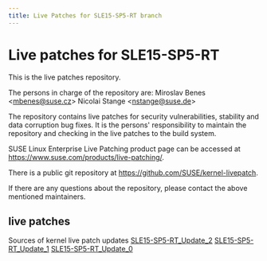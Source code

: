 ```yaml
---
title: Live Patches for SLE15-SP5-RT branch
---
```

# Live patches for SLE15-SP5-RT
This is the live patches repository.

The persons in charge of the repository are:
Miroslav Benes <[mbenes@suse.cz](mailto:mbenes@suse.cz?subject=SLE15-SP5-RT_Update_2%20branch)>
Nicolai Stange <[nstange@suse.de](mailto:nstange@suse.de?subject=SLE15-SP5-RT_Update_2%20branch)>

The repository contains live patches for security vulnerabilities,
stability and data corruption bug fixes. It is the persons'
responsibility to maintain the repository and checking in the live
patches to the build system.

SUSE Linux Enterprise Live Patching product page can be accessed at
https://www.suse.com/products/live-patching/.

There is a public git repository at
https://github.com/SUSE/kernel-livepatch.

If there are any questions about the repository, please contact the
above mentioned maintainers.


## live patches
Sources of kernel live patch updates [SLE15-SP5-RT_Update_2](https://github.com/SUSE/kernel-livepatch/tree/SLE15-SP5-RT_Update_2) [SLE15-SP5-RT_Update_1](https://github.com/SUSE/kernel-livepatch/tree/SLE15-SP5-RT_Update_1) [SLE15-SP5-RT_Update_0](https://github.com/SUSE/kernel-livepatch/tree/SLE15-SP5-RT_Update_0)
